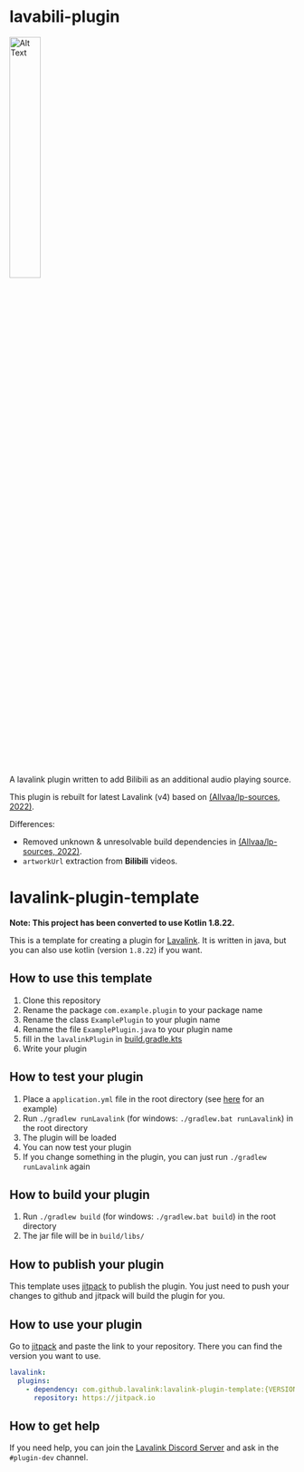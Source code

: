 # lavabili-plugin
<img src="https://github.com/user-attachments/assets/1bfb4369-6438-4e5e-9e6e-72b94cb69a37" alt="Alt Text" style="width:33%; height:auto;">

A lavalink plugin written to add Bilibili as an additional audio playing source.

This plugin is rebuilt for latest Lavalink (v4) based on [(Allvaa/lp-sources, 2022)](https://github.com/Allvaa/lp-sources).

Differences:
+ Removed unknown & unresolvable build dependencies in [(Allvaa/lp-sources, 2022)](https://github.com/Allvaa/lp-sources).
+ `artworkUrl` extraction from **Bilibili** videos.

# lavalink-plugin-template

**Note: This project has been converted to use Kotlin 1.8.22.**

This is a template for creating a plugin for [Lavalink](https://github.com/lavalink-devs/Lavalink). It is written in
java, but you can also use kotlin (version `1.8.22`) if you want.

## How to use this template

1. Clone this repository
2. Rename the package `com.example.plugin` to your package name
3. Rename the class `ExamplePlugin` to your plugin name
4. Rename the file `ExamplePlugin.java` to your plugin name
5. fill in the `lavalinkPlugin` in [build.gradle.kts](build.gradle.kts)
6. Write your plugin

## How to test your plugin

1. Place a `application.yml` file in the root directory (see [here](https://lavalink.dev/configuration/index.html#example-applicationyml) for an example)
2. Run `./gradlew runLavalink` (for windows: `./gradlew.bat runLavalink`) in the root directory
3. The plugin will be loaded
4. You can now test your plugin
5. If you change something in the plugin, you can just run `./gradlew runLavalink` again

## How to build your plugin

1. Run `./gradlew build` (for windows: `./gradlew.bat build`) in the root directory
2. The jar file will be in `build/libs/`

## How to publish your plugin

This template uses [jitpack](https://jitpack.io/) to publish the plugin. You just need to push your changes to github
and jitpack will build the plugin for you.

## How to use your plugin

Go to [jitpack](https://jitpack.io/) and paste the link to your repository. There you can find the version you want to use.

```yml
lavalink:
  plugins:
    - dependency: com.github.lavalink:lavalink-plugin-template:{VERSION} # replace {VERSION} with the version you want to use from jitpack
      repository: https://jitpack.io
```

## How to get help

If you need help, you can join the [Lavalink Discord Server](https://discord.gg/jttmwHTAad) and ask in
the `#plugin-dev` channel.
